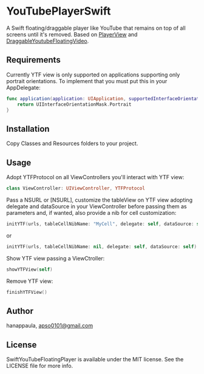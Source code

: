 # YouTubePlayerSwift

A Swift floating/draggable player like YouTube that remains on top of all screens until it's removed.
Based on [PlayerView](https://github.com/davidlondono/PlayerView) and [DraggableYoutubeFloatingVideo](https://github.com/vizllx/DraggableYoutubeFloatingVideo).

## Requirements

Currently YTF view is only supported on applications supporting only portrait orientations. To implement that you must put this in your AppDelegate:
```swift
func application(application: UIApplication, supportedInterfaceOrientationsForWindow window: UIWindow?) -> UIInterfaceOrientationMask {
    return UIInterfaceOrientationMask.Portrait
}
```

## Installation
Copy Classes and Resources folders to your project.

## Usage

Adopt YTFProtocol on all ViewControllers you'll interact with YTF view:
```swift
class ViewController: UIViewController, YTFProtocol
```

Pass a NSURL or [NSURL], customize the tableView on YTF view adopting delegate and dataSource in your ViewController before passing them as parameters and, if wanted, also provide a nib for cell customization:
```swift
initYTF(urls, tableCellNibName: "MyCell", delegate: self, dataSource: self)
```
or
```swift
initYTF(urls, tableCellNibName: nil, delegate: self, dataSource: self)
```

Show YTF view passing a ViewCtroller:
```swift
showYTFView(self)
```

Remove YTF view:
```swift
finishYTFView()
```

## Author

hanappaula, apso0101@gmail.com

## License

SwiftYouTubeFloatingPlayer is available under the MIT license. See the LICENSE file for more info.
